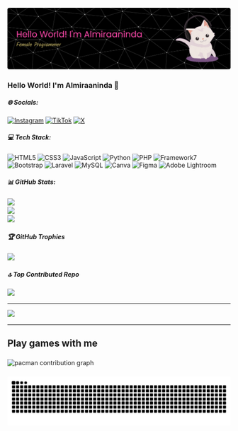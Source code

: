 <!-- ## Hello World! I'm Almiraaninda 👋 -->

![Almiraaninda](img/github-header-banner.png)

<!-- - 🔭 I’m currently working on **@wpucourse**
- 🌱 I’m currently learning [**Laravel**](https://laravel.com) Framework
- 🌷🌷🌷🌷

##### Skills
[![My Skills](https://skillicons.dev/icons?i=html,css,php,mysql,laravel,java,nodejs,figma&theme=light&perline=4)](https://skillicons.dev)


<img src="https://img.shields.io/badge/HTML5-E34F26?style=for-the-badge&logo=html5&logoColor=white" />
<img src="https://img.shields.io/badge/CSS3-1572B6?style=for-the-badge&logo=css3&logoColor=white" />
<img src="https://img.shields.io/badge/JavaScript-323330?style=for-the-badge&logo=javascript&logoColor=F7DF1E" />
<img src="https://img.shields.io/badge/PHP-777BB4?style=for-the-badge&logo=php&logoColor=white" />
<img src="https://img.shields.io/badge/Laravel-FF2D20?style=for-the-badge&logo=laravel&logoColor=white" />
<img src="https://img.shields.io/badge/Laragon-0E83CD?style=for-the-badge&logo=Laragon&logoColor=white" />
<img src="https://img.shields.io/badge/Figma-F24E1E?style=for-the-badge&logo=figma&logoColor=white" />
<img src="https://img.shields.io/badge/Canva-%2300C4CC.svg?&style=for-the-badge&logo=Canva&logoColor=white" />
<img src="https://img.shields.io/badge/MySQL-005C84?style=for-the-badge&logo=mysql&logoColor=white" />


##### Connect with Me
![https://instagram.com/almiraanindaa](https://img.shields.io/badge/Instagram-E4405F?style=for-the-badge&logo=instagram&logoColor=white) <img src="https://img.shields.io/badge/Pinterest-%23E60023.svg?&style=for-the-badge&logo=Pinterest&logoColor=white" /> <img src="https://img.shields.io/badge/Threads-000000?style=for-the-badge&logo=Threads&logoColor=white" /> ![https://www.tiktok.com/@almiraanindaa?_t=ZS-90lEM33btCS&_r=1](https://img.shields.io/badge/TikTok-000000?style=for-the-badge&logo=tiktok&logoColor=white) <img src="https://img.shields.io/badge/X-000000?style=for-the-badge&logo=x&logoColor=white" />


##### My GitHub Stats

![Almiraanindaa's GitHub stats](https://github-readme-stats.vercel.app/api?username=Almiraaninda&show_icons=true&theme=radical) -->


### Hello World! I'm Almiraaninda 👋


##### 🌐 Socials:

[![Instagram](https://img.shields.io/badge/Instagram-%23E4405F.svg?logo=Instagram&logoColor=white)](https://instagram.com/almiraanindaa) [![TikTok](https://img.shields.io/badge/TikTok-%23000000.svg?logo=TikTok&logoColor=white)](https://tiktok.com/@@almiraanindaa) [![X](https://img.shields.io/badge/X-black.svg?logo=X&logoColor=white)](https://x.com/almira) 

##### 💻 Tech Stack:

![HTML5](https://img.shields.io/badge/html5-%23E34F26.svg?style=for-the-badge&logo=html5&logoColor=white) ![CSS3](https://img.shields.io/badge/css3-%231572B6.svg?style=for-the-badge&logo=css3&logoColor=white) ![JavaScript](https://img.shields.io/badge/javascript-%23323330.svg?style=for-the-badge&logo=javascript&logoColor=%23F7DF1E) ![Python](https://img.shields.io/badge/python-3670A0?style=for-the-badge&logo=python&logoColor=ffdd54) ![PHP](https://img.shields.io/badge/php-%23777BB4.svg?style=for-the-badge&logo=php&logoColor=white) ![Framework7](https://img.shields.io/badge/framework7-%23EE350F.svg?style=for-the-badge&logo=framework7&logoColor=white) ![Bootstrap](https://img.shields.io/badge/bootstrap-%238511FA.svg?style=for-the-badge&logo=bootstrap&logoColor=white) ![Laravel](https://img.shields.io/badge/laravel-%23FF2D20.svg?style=for-the-badge&logo=laravel&logoColor=white) ![MySQL](https://img.shields.io/badge/mysql-4479A1.svg?style=for-the-badge&logo=mysql&logoColor=white) ![Canva](https://img.shields.io/badge/Canva-%2300C4CC.svg?style=for-the-badge&logo=Canva&logoColor=white) ![Figma](https://img.shields.io/badge/figma-%23F24E1E.svg?style=for-the-badge&logo=figma&logoColor=white) ![Adobe Lightroom](https://img.shields.io/badge/Adobe%20Lightroom-31A8FF.svg?style=for-the-badge&logo=Adobe%20Lightroom&logoColor=white)

##### 📊 GitHub Stats:

![](https://github-readme-stats.vercel.app/api?username=Almiraaninda&theme=radical&hide_border=false&include_all_commits=false&count_private=false)<br/>
![](https://nirzak-streak-stats.vercel.app/?user=Almiraaninda&theme=radical&hide_border=false)<br/>
![](https://github-readme-stats.vercel.app/api/top-langs/?username=Almiraaninda&theme=radical&hide_border=false&include_all_commits=false&count_private=false&layout=compact)

##### 🏆 GitHub Trophies

![](https://github-profile-trophy.vercel.app/?username=Almiraaninda&theme=radical&no-frame=false&no-bg=true&margin-w=4)

##### 🔝 Top Contributed Repo

![](https://github-contributor-stats.vercel.app/api?username=Almiraaninda&limit=5&theme=dark&combine_all_yearly_contributions=true)

---
[![](https://visitcount.itsvg.in/api?id=Almiraaninda&icon=0&color=0)](https://visitcount.itsvg.in)

<!-- Proudly created with GPRM ( https://gprm.itsvg.in ) -->

****

<h2 align="left">Play games with me</h2>

###

<picture>
  <source media="(prefers-color-scheme: dark)" srcset="https://raw.githubusercontent.com/Almiraaninda/Almiraaninda/output/pacman-contribution-graph-dark.svg">
  <source media="(prefers-color-scheme: light)" srcset="https://raw.githubusercontent.com/Almiraaninda/Almiraaninda/output/pacman-contribution-graph.svg">
  <img alt="pacman contribution graph" src="https://raw.githubusercontent.com/Almiraaninda/Almiraaninda/output/pacman-contribution-graph.svg">
</picture>

###

<img src="https://raw.githubusercontent.com/Almiraaninda/Almiraaninda/output/snake.svg" alt="Snake animation" />

###